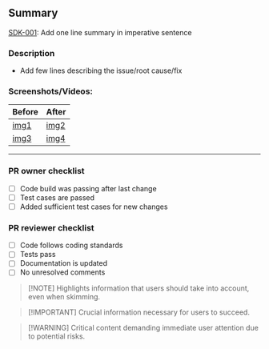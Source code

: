 ## Summary
[SDK-001](https://www.google.co.in/?client=safari): Add one line summary in imperative sentence

### Description
- Add few lines describing the issue/root cause/fix

### Screenshots/Videos: <!-- Remove if not applicable -->
| Before    | After   |
| --------- | ------- |
| [img1](link)      |  [img2](link)    |
|  [img3](link)      |  [img4](link)     |

---
### PR owner checklist
- [ ] Code build was passing after last change
- [ ] Test cases are passed
- [ ] Added sufficient test cases for new changes

### PR reviewer checklist
- [ ] Code follows coding standards
- [ ] Tests pass
- [ ] Documentation is updated
- [ ] No unresolved comments

> [!NOTE] <!-- Remove if not applicable -->
> Highlights information that users should take into account, even when skimming.

> [!IMPORTANT] <!-- Remove if not applicable -->
> Crucial information necessary for users to succeed.

> [!WARNING] <!-- Remove if not applicable -->
> Critical content demanding immediate user attention due to potential risks.


